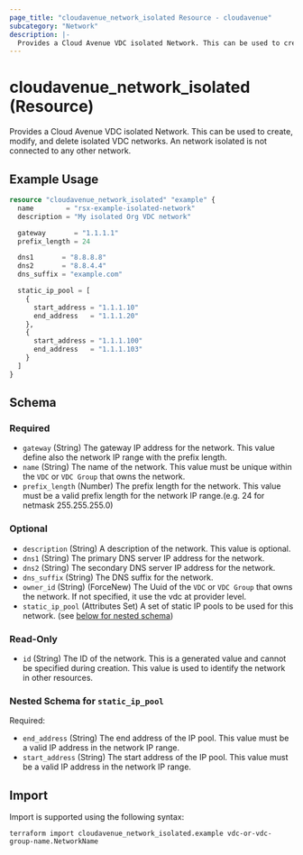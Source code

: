 ```yaml
---
page_title: "cloudavenue_network_isolated Resource - cloudavenue"
subcategory: "Network"
description: |-
  Provides a Cloud Avenue VDC isolated Network. This can be used to create, modify, and delete isolated VDC networks. An network isolated is not connected to any other network.
---
```


# cloudavenue_network_isolated (Resource)

Provides a Cloud Avenue VDC isolated Network. This can be used to create, modify, and delete isolated VDC networks. An network isolated is not connected to any other network.

## Example Usage

```terraform
resource "cloudavenue_network_isolated" "example" {
  name        = "rsx-example-isolated-network"
  description = "My isolated Org VDC network"

  gateway       = "1.1.1.1"
  prefix_length = 24

  dns1       = "8.8.8.8"
  dns2       = "8.8.4.4"
  dns_suffix = "example.com"

  static_ip_pool = [
    {
      start_address = "1.1.1.10"
      end_address   = "1.1.1.20"
    },
    {
      start_address = "1.1.1.100"
      end_address   = "1.1.1.103"
    }
  ]
}
```

<!-- schema generated by tfplugindocs -->
## Schema

### Required

- `gateway` (String) The gateway IP address for the network. This value define also the network IP range with the prefix length.
- `name` (String) The name of the network. This value must be unique within the `VDC` or `VDC Group` that owns the network.
- `prefix_length` (Number) The prefix length for the network. This value must be a valid prefix length for the network IP range.(e.g. 24 for netmask 255.255.255.0)

### Optional

- `description` (String) A description of the network. This value is optional.
- `dns1` (String) The primary DNS server IP address for the network.
- `dns2` (String) The secondary DNS server IP address for the network.
- `dns_suffix` (String) The DNS suffix for the network.
- `owner_id` (String) (ForceNew) The Uuid of the `VDC` or `VDC Group` that owns the network. If not specified, it use the vdc at provider level.
- `static_ip_pool` (Attributes Set) A set of static IP pools to be used for this network. (see [below for nested schema](#nestedatt--static_ip_pool))

### Read-Only

- `id` (String) The ID of the network. This is a generated value and cannot be specified during creation. This value is used to identify the network in other resources.

<a id="nestedatt--static_ip_pool"></a>
### Nested Schema for `static_ip_pool`

Required:

- `end_address` (String) The end address of the IP pool. This value must be a valid IP address in the network IP range.
- `start_address` (String) The start address of the IP pool. This value must be a valid IP address in the network IP range.

## Import

Import is supported using the following syntax:
```shell
terraform import cloudavenue_network_isolated.example vdc-or-vdc-group-name.NetworkName
```
